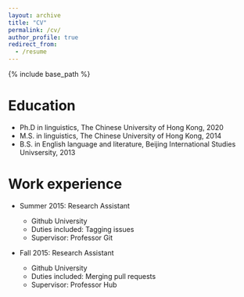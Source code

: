 ```yaml
---
layout: archive
title: "CV"
permalink: /cv/
author_profile: true
redirect_from:
  - /resume
---
```


{% include base_path %}

Education
======
* Ph.D in linguistics, The Chinese University of Hong Kong, 2020 
* M.S. in linguistics, The Chinese University of Hong Kong, 2014
* B.S. in English language and literature, Beijing International Studies Univsersity, 2013



Work experience
======
* Summer 2015: Research Assistant
  * Github University
  * Duties included: Tagging issues
  * Supervisor: Professor Git

* Fall 2015: Research Assistant
  * Github University
  * Duties included: Merging pull requests
  * Supervisor: Professor Hub
  

